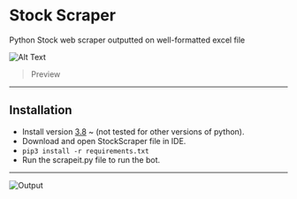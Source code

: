# Stock Scraper
Python Stock web scraper outputted on well-formatted excel file 

![Alt Text](https://im4.ezgif.com/tmp/ezgif-4-63cece4722.gif)

> Preview

---

## Installation
- Install version [3.8](https://www.python.org/downloads/release/python-380/) ~ (not tested for other versions of python).  
- Download and open StockScraper file in IDE.     
- `pip3 install -r requirements.txt` 
- Run the scrapeit.py file to run the bot.

---


![Output](https://im5.ezgif.com/tmp/ezgif-5-a6f72df06c.gif)
